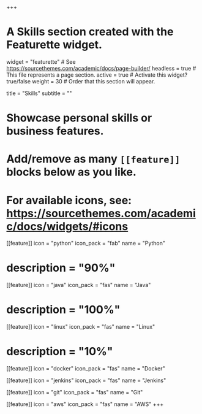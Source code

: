 +++
# A Skills section created with the Featurette widget.
widget = "featurette"  # See https://sourcethemes.com/academic/docs/page-builder/
headless = true  # This file represents a page section.
active = true  # Activate this widget? true/false
weight = 30  # Order that this section will appear.

title = "Skills"
subtitle = ""

# Showcase personal skills or business features.
# 
# Add/remove as many `[[feature]]` blocks below as you like.
# 
# For available icons, see: https://sourcethemes.com/academic/docs/widgets/#icons

[[feature]]
  icon = "python"
  icon_pack = "fab"
  name = "Python"
#   description = "90%"
  
[[feature]]
  icon = "java"
  icon_pack = "fas"
  name = "Java"
#   description = "100%"  
  
[[feature]]
  icon = "linux"
  icon_pack = "fas"
  name = "Linux"
#   description = "10%"

[[feature]]
  icon = "docker"
  icon_pack = "fas"
  name = "Docker"

[[feature]]
  icon = "jenkins"
  icon_pack = "fas"
  name = "Jenkins"

[[feature]]
  icon = "git"
  icon_pack = "fas"
  name = "Git"

[[feature]]
  icon = "aws"
  icon_pack = "fas"
  name = "AWS"
+++
